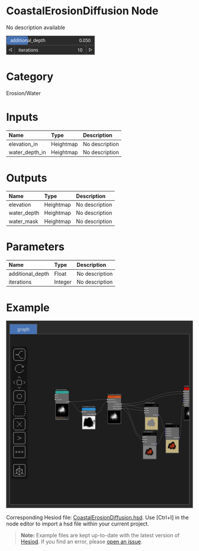 
CoastalErosionDiffusion Node
============================


No description available



![img](../../images/nodes/CoastalErosionDiffusion_settings.png)


# Category


Erosion/Water
# Inputs

|Name|Type|Description|
| :--- | :--- | :--- |
|elevation_in|Heightmap|No description|
|water_depth_in|Heightmap|No description|

# Outputs

|Name|Type|Description|
| :--- | :--- | :--- |
|elevation|Heightmap|No description|
|water_depth|Heightmap|No description|
|water_mask|Heightmap|No description|

# Parameters

|Name|Type|Description|
| :--- | :--- | :--- |
|additional_depth|Float|No description|
|iterations|Integer|No description|

# Example


![img](../../images/nodes/CoastalErosionDiffusion_hsd_example.png)

Corresponding Hesiod file: [CoastalErosionDiffusion.hsd](../../examples/CoastalErosionDiffusion.hsd). Use [Ctrl+I] in the node editor to import a hsd file within your current project. 

> **Note:** Example files are kept up-to-date with the latest version of [Hesiod](https://github.com/otto-link/Hesiod).
> If you find an error, please [open an issue](https://github.com/otto-link/Hesiod/issues).

